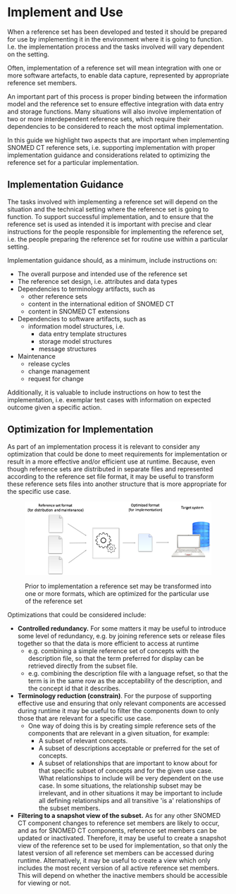 # Implement and Use

When a reference set has been developed and tested it should be prepared for use by implementing it in the environment where it is going to function. I.e. the implementation process and the tasks involved will vary dependent on the setting.

Often, implementation of a reference set will mean integration with one or more software artefacts, to enable data capture, represented by appropriate reference set members.

An important part of this process is proper binding between the information model and the reference set to ensure effective integration with data entry and storage functions. Many situations will also involve implementation of two or more interdependent reference sets, which require their dependencies to be considered to reach the most optimal implementation.

In this guide we highlight two aspects that are important when implementing SNOMED CT reference sets, i.e. supporting implementation with proper implementation guidance and considerations related to optimizing the reference set for a particular implementation.

## Implementation Guidance

The tasks involved with implementing a reference set will depend on the situation and the technical setting where the reference set is going to function. To support successful implementation, and to ensure that the reference set is used as intended it is important with precise and clear instructions for the people responsible for implementing the reference set, i.e. the people preparing the reference set for routine use within a particular setting.

Implementation guidance should, as a minimum, include instructions on:

* The overall purpose and intended use of the reference set
* The reference set design, i.e. attributes and data types
* Dependencies to terminology artifacts, such as
  * other reference sets
  * content in the international edition of SNOMED CT
  * content in SNOMED CT extensions
* Dependencies to software artifacts, such as
  * information model structures, i.e.
    * data entry template structures
    * storage model structures
    * message structures
* Maintenance
  * release cycles
  * change management
  * request for change

Additionally, it is valuable to include instructions on how to test the implementation, i.e. exemplar test cases with information on expected outcome given a specific action.

## Optimization for Implementation

As part of an implementation process it is relevant to consider any optimization that could be done to meet requirements for implementation or result in a more effective and/or efficient use at runtime. Because, even though reference sets are distributed in separate files and represented according to the reference set file format, it may be useful to transform these reference sets files into another structure that is more appropriate for the specific use case.

<figure><img src="../images/35985731.png" alt=""><figcaption><p> Prior to implementation a reference set may be transformed into one or more formats, which are optimized for the particular use of the reference set</p></figcaption></figure>

Optimizations that could be considered include:

* **Controlled redundancy.** For some matters it may be useful to introduce some level of redundancy, e.g. by joining reference sets or release files together so that the data is more efficient to access at runtime
  * e.g. combining a simple reference set of concepts with the description file, so that the term preferred for display can be retrieved directly from the subset file.
  * e.g. combining the description file with a language refset, so that the term is in the same row as the acceptability of the description, and the concept id that it describes.
* **Terminology reduction (constrain)**. For the purpose of supporting effective use and ensuring that only relevant components are accessed during runtime it may be useful to filter the components down to only those that are relevant for a specific use case.
  * One way of doing this is by creating simple reference sets of the components that are relevant in a given situation, for example:
    * A subset of relevant concepts.
    * A subset of descriptions acceptable or preferred for the set of concepts.
    * A subset of relationships that are important to know about for that specific subset of concepts and for the given use case. What relationships to include will be very dependent on the use case. In some situations, the relationship subset may be irrelevant, and in other situations it may be important to include all defining relationships and all transitive 'is a' relationships of the subset members.
* **Filtering to a snapshot view of the subset.** As for any other SNOMED CT component changes to reference set members are likely to occur, and as for SNOMED CT components, reference set members can be updated or inactivated. Therefore, it may be useful to create a snapshot view of the reference set to be used for implementation, so that only the latest version of all reference set members can be accessed during runtime. Alternatively, it may be useful to create a view which only includes the most recent version of all active reference set members. This will depend on whether the inactive members should be accessible for viewing or not.
